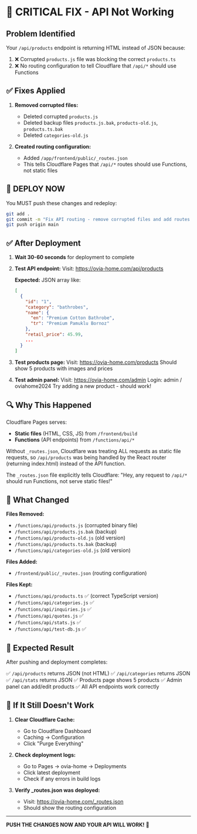 # 🚨 CRITICAL FIX - API Not Working

## Problem Identified

Your `/api/products` endpoint is returning HTML instead of JSON because:

1. ❌ Corrupted `products.js` file was blocking the correct `products.ts`
2. ❌ No routing configuration to tell Cloudflare that `/api/*` should use Functions

## ✅ Fixes Applied

1. **Removed corrupted files:**
   - Deleted corrupted `products.js`
   - Deleted backup files `products.js.bak`, `products-old.js`, `products.ts.bak`
   - Deleted `categories-old.js`

2. **Created routing configuration:**
   - Added `/app/frontend/public/_routes.json`
   - This tells Cloudflare Pages that `/api/*` routes should use Functions, not static files

## 🚀 DEPLOY NOW

You MUST push these changes and redeploy:

```bash
git add .
git commit -m "Fix API routing - remove corrupted files and add routes config"
git push origin main
```

## ✅ After Deployment

1. **Wait 30-60 seconds** for deployment to complete

2. **Test API endpoint:**
   Visit: https://ovia-home.com/api/products
   
   **Expected:** JSON array like:
   ```json
   [
     {
       "id": "1",
       "category": "bathrobes",
       "name": {
         "en": "Premium Cotton Bathrobe",
         "tr": "Premium Pamuklu Bornoz"
       },
       "retail_price": 45.99,
       ...
     }
   ]
   ```

3. **Test products page:**
   Visit: https://ovia-home.com/products
   Should show 5 products with images and prices

4. **Test admin panel:**
   Visit: https://ovia-home.com/admin
   Login: admin / oviahome2024
   Try adding a new product - should work!

## 🔍 Why This Happened

Cloudflare Pages serves:
- **Static files** (HTML, CSS, JS) from `/frontend/build`
- **Functions** (API endpoints) from `/functions/api/*`

Without `_routes.json`, Cloudflare was treating ALL requests as static file requests, so `/api/products` was being handled by the React router (returning index.html) instead of the API function.

The `_routes.json` file explicitly tells Cloudflare: "Hey, any request to `/api/*` should run Functions, not serve static files!"

## 📁 What Changed

**Files Removed:**
- `/functions/api/products.js` (corrupted binary file)
- `/functions/api/products.js.bak` (backup)
- `/functions/api/products-old.js` (old version)
- `/functions/api/products.ts.bak` (backup)
- `/functions/api/categories-old.js` (old version)

**Files Added:**
- `/frontend/public/_routes.json` (routing configuration)

**Files Kept:**
- `/functions/api/products.ts` ✅ (correct TypeScript version)
- `/functions/api/categories.js` ✅
- `/functions/api/inquiries.js` ✅
- `/functions/api/quotes.js` ✅
- `/functions/api/stats.js` ✅
- `/functions/api/test-db.js` ✅

## 🎯 Expected Result

After pushing and deployment completes:

✅ `/api/products` returns JSON (not HTML)
✅ `/api/categories` returns JSON
✅ `/api/stats` returns JSON
✅ Products page shows 5 products
✅ Admin panel can add/edit products
✅ All API endpoints work correctly

## 🐛 If It Still Doesn't Work

1. **Clear Cloudflare Cache:**
   - Go to Cloudflare Dashboard
   - Caching → Configuration
   - Click "Purge Everything"

2. **Check deployment logs:**
   - Go to Pages → ovia-home → Deployments
   - Click latest deployment
   - Check if any errors in build logs

3. **Verify _routes.json was deployed:**
   - Visit: https://ovia-home.com/_routes.json
   - Should show the routing configuration

---

**PUSH THE CHANGES NOW AND YOUR API WILL WORK!** 🚀
